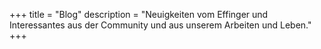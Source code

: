 +++
title = "Blog"
description = "Neuigkeiten vom Effinger und Interessantes aus der Community und aus unserem Arbeiten und Leben."
+++
